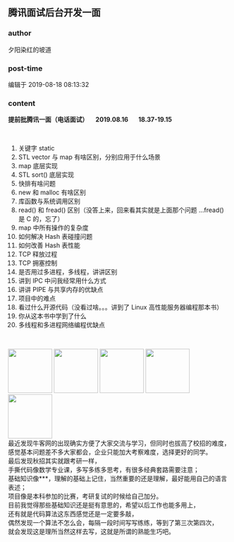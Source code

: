 ## 腾讯面试后台开发一面
### author 
夕阳染红的坡道
### post-time 

编辑于  2019-08-18 08:13:32
### content 
<div class="post-topic-des nc-post-content">
 <div>
  <strong>
   提前批腾讯一面（电话面试）     2019.08.16       18.37-19.15
  </strong>
 </div>
 <div>
  <p>
   <br/>
  </p>
  <ol>
   <li>
    关键字
    <span>
     static
    </span>
   </li>
   <li>
    <span>
     STL vector
    </span>
    与
    <span>
     map
    </span>
    有啥区别，分别应用于什么场景
   </li>
   <li>
    <span>
     map
    </span>
    底层实现
   </li>
   <li>
    <span>
     STL sort()
    </span>
    底层实现
   </li>
   <li>
    快排有啥问题
   </li>
   <li>
    <span>
     new
    </span>
    和
    <span>
     malloc
    </span>
    有啥区别
   </li>
   <li>
    库函数与系统调用区别
   </li>
   <li>
    <span>
     read()
    </span>
    和
    <span>
     fread()
    </span>
    区别（没答上来，回来看其实就是上面那个问题
    <span>
     …fread()
    </span>
    是
    <span>
     C
    </span>
    的，忘了）
   </li>
   <li>
    <span>
     map
    </span>
    中所有操作的复杂度
   </li>
   <li>
    如何解决
    <span>
     Hash
    </span>
    表碰撞问题
   </li>
   <li>
    如何改善
    <span>
     Hash
    </span>
    表性能
   </li>
   <li>
    <span>
     TCP
    </span>
    释放过程
   </li>
   <li>
    <span>
     TCP
    </span>
    拥塞控制
   </li>
   <li>
    是否用过多进程，多线程，讲讲区别
   </li>
   <li>
    讲到
    <span>
     IPC
    </span>
    中问我经常用什么方式
   </li>
   <li>
    讲讲
    <span>
     PIPE
    </span>
    与共享内存的优缺点
   </li>
   <li>
    项目中的难点
   </li>
   <li>
    看过什么开源代码（没看过啥。。。讲到了
    <span>
     Linux
    </span>
    高性能服务器编程那本书）
   </li>
   <li>
    你从这本书中学到了什么
   </li>
   <li>
    多线程和多进程网络编程优缺点
   </li>
  </ol>
  <p>
   <br/>
  </p>
  <div>
   <img data-card-emoji="[大佬]" height="100px" src="https://uploadfiles.nowcoder.com/images/20191019/6658561_1571454739471_4A47A0DB6E60853DEDFCFDF08A5CA249" width="100px"/>
   <img data-card-emoji="[大佬]" height="100px" src="https://uploadfiles.nowcoder.com/images/20191019/6658561_1571454739471_4A47A0DB6E60853DEDFCFDF08A5CA249" width="100px"/>
   <img data-card-emoji="[大佬]" height="100px" src="https://uploadfiles.nowcoder.com/images/20191019/6658561_1571454739471_4A47A0DB6E60853DEDFCFDF08A5CA249" width="100px"/>
   <img data-card-emoji="[大佬]" height="100px" src="https://uploadfiles.nowcoder.com/images/20191019/6658561_1571454739471_4A47A0DB6E60853DEDFCFDF08A5CA249" width="100px"/>
   <img data-card-emoji="[大佬]" height="100px" src="https://uploadfiles.nowcoder.com/images/20191019/6658561_1571454739471_4A47A0DB6E60853DEDFCFDF08A5CA249" width="100px"/>
   <br/>
  </div>
  <div>
   最近发现牛客网的出现确实方便了大家交流与学习，但同时也拔高了校招的难度，
  </div>
  <div>
   感觉基本问题差不多大家都会，企业只能加大考察难度，选择更好的同学。
  </div>
  <div>
   最后发现秋招其实就跟考研一样，
  </div>
  <div>
   手撕代码像数学专业课，多写多练多思考，有很多经典套路需要注意；
  </div>
  <div>
   基础知识像***，理解的基础上记住，当然重要的还是理解，最好能用自己的语言表述；
  </div>
  <div>
   项目像是本科参加的比赛，考研复试的时候给自己加分。
  </div>
  <div>
   目前我觉得那些基础知识还是挺有意思的，希望以后工作也能多用上，
  </div>
  <div>
   还有就是代码算法这东西感觉还是一定要多敲，
  </div>
  <div>
   偶然发现一个算法不怎么会，每隔一段时间写写练练，等到了第三次第四次，
  </div>
  <div>
   就会发现这是理所当然这样去写，这就是所谓的熟能生巧吧。
  </div>
  <p>
   <span>
   </span>
  </p>
  <br/>
 </div>
</div>
